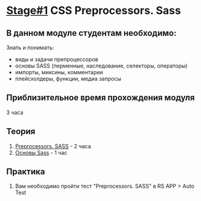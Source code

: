 # [Stage#1](../../) CSS Preprocessors. Sass
## В данном модуле студентам необходимо:
Знать и понимать:
- виды и задачи препроцессоров
- основы SASS (перменные, наследование,
селекторы, операторы)
- импорты, миксины, комментарии
- плейсхолдеры, функции, медиа запросы

## Приблизительное время прохождения модуля
3 часа

## Теория 
1. [Preprocessors. SASS](https://www.youtube.com/watch?v=JO8DvVZbxDw&feature=youtu.be) - 2 часа
2. [Основы Sass](https://sass-scss.ru/guide/) - 1 час

## Практика 
1. Вам необходимо пройти тест "Preprocessors. SASS" в RS APP > Auto Test
